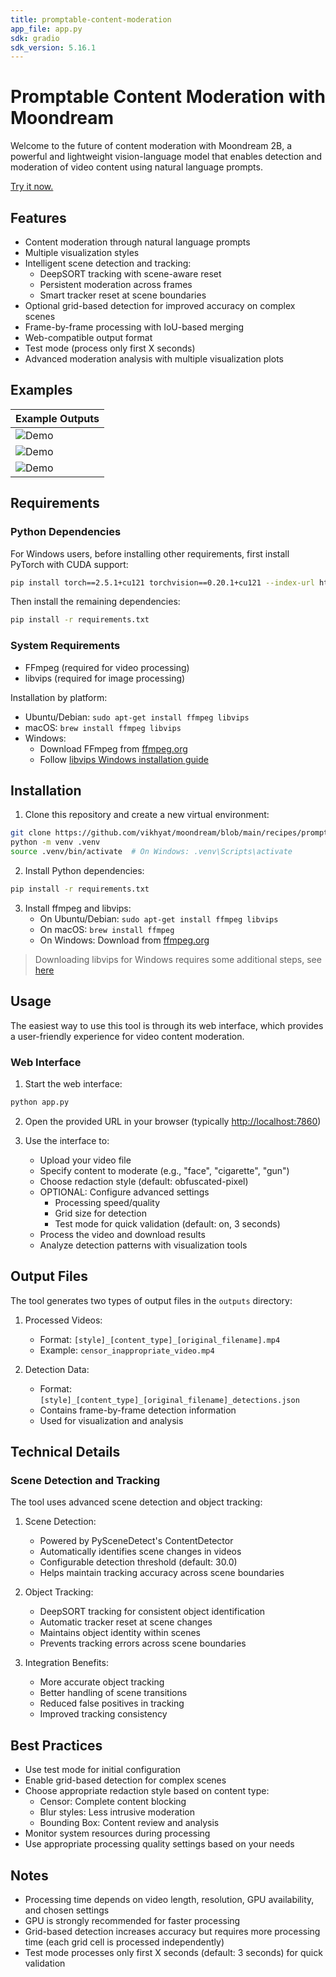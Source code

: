 ```yaml
---
title: promptable-content-moderation
app_file: app.py
sdk: gradio
sdk_version: 5.16.1
---
```

# Promptable Content Moderation with Moondream

Welcome to the future of content moderation with Moondream 2B, a powerful and lightweight vision-language model that enables detection and moderation of video content using natural language prompts.

[Try it now.](https://huggingface.co/spaces/moondream/content-moderation)

## Features

- Content moderation through natural language prompts
- Multiple visualization styles
- Intelligent scene detection and tracking:
  - DeepSORT tracking with scene-aware reset
  - Persistent moderation across frames
  - Smart tracker reset at scene boundaries
- Optional grid-based detection for improved accuracy on complex scenes
- Frame-by-frame processing with IoU-based merging
- Web-compatible output format
- Test mode (process only first X seconds)
- Advanced moderation analysis with multiple visualization plots

## Examples

| Example Outputs |
|------|
| ![Demo](./examples/clip-cig.gif)     |
| ![Demo](./examples/clip-gu.gif)      |
| ![Demo](./examples/clip-conflag.gif) |

## Requirements

### Python Dependencies

For Windows users, before installing other requirements, first install PyTorch with CUDA support:

```bash
pip install torch==2.5.1+cu121 torchvision==0.20.1+cu121 --index-url https://download.pytorch.org/whl/cu121
```

Then install the remaining dependencies:

```bash
pip install -r requirements.txt
```

### System Requirements

- FFmpeg (required for video processing)
- libvips (required for image processing)

Installation by platform:

- Ubuntu/Debian: `sudo apt-get install ffmpeg libvips`
- macOS: `brew install ffmpeg libvips`
- Windows:
  - Download FFmpeg from [ffmpeg.org](https://ffmpeg.org/download.html)
  - Follow [libvips Windows installation guide](https://docs.moondream.ai/quick-start)

## Installation

1. Clone this repository and create a new virtual environment:

```bash
git clone https://github.com/vikhyat/moondream/blob/main/recipes/promptable-video-redaction
python -m venv .venv
source .venv/bin/activate  # On Windows: .venv\Scripts\activate
```

2. Install Python dependencies:

```bash
pip install -r requirements.txt
```

3. Install ffmpeg and libvips:
   - On Ubuntu/Debian: `sudo apt-get install ffmpeg libvips`
   - On macOS: `brew install ffmpeg`
   - On Windows: Download from [ffmpeg.org](https://ffmpeg.org/download.html)

> Downloading libvips for Windows requires some additional steps, see [here](https://docs.moondream.ai/quick-start)

## Usage

The easiest way to use this tool is through its web interface, which provides a user-friendly experience for video content moderation.

### Web Interface

1. Start the web interface:

```bash
python app.py
```

2. Open the provided URL in your browser (typically <http://localhost:7860>)

3. Use the interface to:
   - Upload your video file
   - Specify content to moderate (e.g., "face", "cigarette", "gun")
   - Choose redaction style (default: obfuscated-pixel)
   - OPTIONAL: Configure advanced settings
     - Processing speed/quality
     - Grid size for detection
     - Test mode for quick validation (default: on, 3 seconds)
   - Process the video and download results
   - Analyze detection patterns with visualization tools

## Output Files

The tool generates two types of output files in the `outputs` directory:

1. Processed Videos:
   - Format: `[style]_[content_type]_[original_filename].mp4`
   - Example: `censor_inappropriate_video.mp4`

2. Detection Data:
   - Format: `[style]_[content_type]_[original_filename]_detections.json`
   - Contains frame-by-frame detection information
   - Used for visualization and analysis

## Technical Details

### Scene Detection and Tracking

The tool uses advanced scene detection and object tracking:

1. Scene Detection:
   - Powered by PySceneDetect's ContentDetector
   - Automatically identifies scene changes in videos
   - Configurable detection threshold (default: 30.0)
   - Helps maintain tracking accuracy across scene boundaries

2. Object Tracking:
   - DeepSORT tracking for consistent object identification
   - Automatic tracker reset at scene changes
   - Maintains object identity within scenes
   - Prevents tracking errors across scene boundaries

3. Integration Benefits:
   - More accurate object tracking
   - Better handling of scene transitions
   - Reduced false positives in tracking
   - Improved tracking consistency

## Best Practices

- Use test mode for initial configuration
- Enable grid-based detection for complex scenes
- Choose appropriate redaction style based on content type:
  - Censor: Complete content blocking
  - Blur styles: Less intrusive moderation
  - Bounding Box: Content review and analysis
- Monitor system resources during processing
- Use appropriate processing quality settings based on your needs

## Notes

- Processing time depends on video length, resolution, GPU availability, and chosen settings
- GPU is strongly recommended for faster processing
- Grid-based detection increases accuracy but requires more processing time (each grid cell is processed independently)
- Test mode processes only first X seconds (default: 3 seconds) for quick validation
